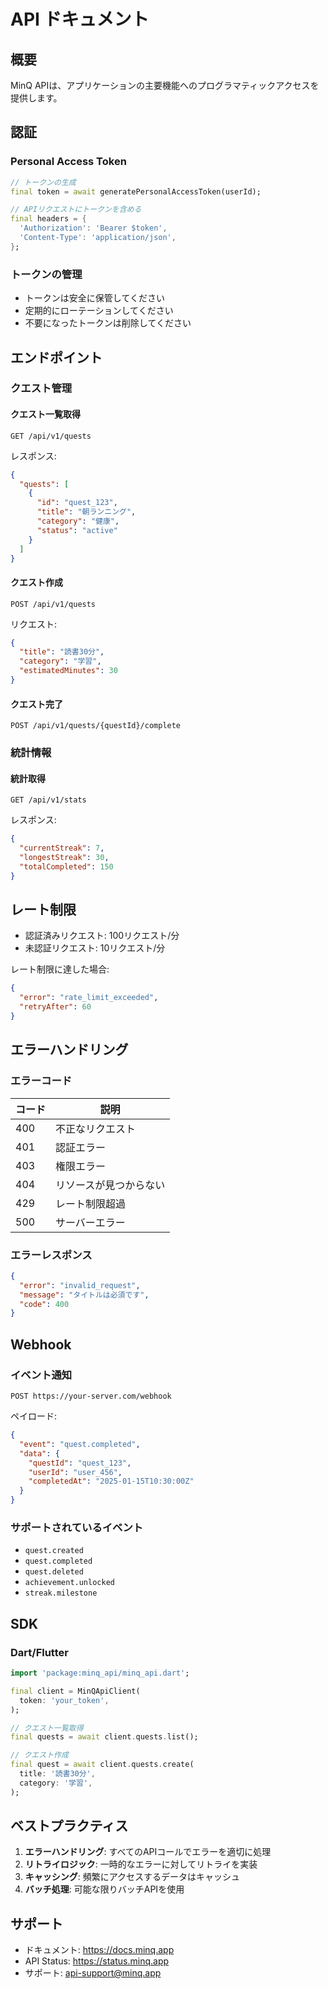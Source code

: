 # API ドキュメント

## 概要

MinQ APIは、アプリケーションの主要機能へのプログラマティックアクセスを提供します。

## 認証

### Personal Access Token

```dart
// トークンの生成
final token = await generatePersonalAccessToken(userId);

// APIリクエストにトークンを含める
final headers = {
  'Authorization': 'Bearer $token',
  'Content-Type': 'application/json',
};
```

### トークンの管理

- トークンは安全に保管してください
- 定期的にローテーションしてください
- 不要になったトークンは削除してください

## エンドポイント

### クエスト管理

#### クエスト一覧取得

```
GET /api/v1/quests
```

レスポンス:
```json
{
  "quests": [
    {
      "id": "quest_123",
      "title": "朝ランニング",
      "category": "健康",
      "status": "active"
    }
  ]
}
```

#### クエスト作成

```
POST /api/v1/quests
```

リクエスト:
```json
{
  "title": "読書30分",
  "category": "学習",
  "estimatedMinutes": 30
}
```

#### クエスト完了

```
POST /api/v1/quests/{questId}/complete
```

### 統計情報

#### 統計取得

```
GET /api/v1/stats
```

レスポンス:
```json
{
  "currentStreak": 7,
  "longestStreak": 30,
  "totalCompleted": 150
}
```

## レート制限

- 認証済みリクエスト: 100リクエスト/分
- 未認証リクエスト: 10リクエスト/分

レート制限に達した場合:
```json
{
  "error": "rate_limit_exceeded",
  "retryAfter": 60
}
```

## エラーハンドリング

### エラーコード

| コード | 説明 |
|-------|------|
| 400 | 不正なリクエスト |
| 401 | 認証エラー |
| 403 | 権限エラー |
| 404 | リソースが見つからない |
| 429 | レート制限超過 |
| 500 | サーバーエラー |

### エラーレスポンス

```json
{
  "error": "invalid_request",
  "message": "タイトルは必須です",
  "code": 400
}
```

## Webhook

### イベント通知

```
POST https://your-server.com/webhook
```

ペイロード:
```json
{
  "event": "quest.completed",
  "data": {
    "questId": "quest_123",
    "userId": "user_456",
    "completedAt": "2025-01-15T10:30:00Z"
  }
}
```

### サポートされているイベント

- `quest.created`
- `quest.completed`
- `quest.deleted`
- `achievement.unlocked`
- `streak.milestone`

## SDK

### Dart/Flutter

```dart
import 'package:minq_api/minq_api.dart';

final client = MinQApiClient(
  token: 'your_token',
);

// クエスト一覧取得
final quests = await client.quests.list();

// クエスト作成
final quest = await client.quests.create(
  title: '読書30分',
  category: '学習',
);
```

## ベストプラクティス

1. **エラーハンドリング**: すべてのAPIコールでエラーを適切に処理
2. **リトライロジック**: 一時的なエラーに対してリトライを実装
3. **キャッシング**: 頻繁にアクセスするデータはキャッシュ
4. **バッチ処理**: 可能な限りバッチAPIを使用

## サポート

- ドキュメント: https://docs.minq.app
- API Status: https://status.minq.app
- サポート: api-support@minq.app
